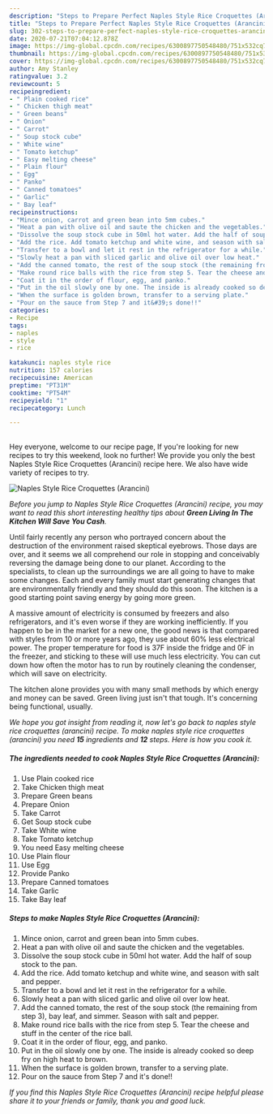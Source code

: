 ```yaml
---
description: "Steps to Prepare Perfect Naples Style Rice Croquettes (Arancini)"
title: "Steps to Prepare Perfect Naples Style Rice Croquettes (Arancini)"
slug: 302-steps-to-prepare-perfect-naples-style-rice-croquettes-arancini
date: 2020-07-21T07:04:12.878Z
image: https://img-global.cpcdn.com/recipes/6300897750548480/751x532cq70/naples-style-rice-croquettes-arancini-recipe-main-photo.jpg
thumbnail: https://img-global.cpcdn.com/recipes/6300897750548480/751x532cq70/naples-style-rice-croquettes-arancini-recipe-main-photo.jpg
cover: https://img-global.cpcdn.com/recipes/6300897750548480/751x532cq70/naples-style-rice-croquettes-arancini-recipe-main-photo.jpg
author: Amy Stanley
ratingvalue: 3.2
reviewcount: 5
recipeingredient:
- " Plain cooked rice"
- " Chicken thigh meat"
- " Green beans"
- " Onion"
- " Carrot"
- " Soup stock cube"
- " White wine"
- " Tomato ketchup"
- " Easy melting cheese"
- " Plain flour"
- " Egg"
- " Panko"
- " Canned tomatoes"
- " Garlic"
- " Bay leaf"
recipeinstructions:
- "Mince onion, carrot and green bean into 5mm cubes."
- "Heat a pan with olive oil and saute the chicken and the vegetables."
- "Dissolve the soup stock cube in 50ml hot water. Add the half of soup stock to the pan."
- "Add the rice. Add tomato ketchup and white wine, and season with salt and pepper."
- "Transfer to a bowl and let it rest in the refrigerator for a while."
- "Slowly heat a pan with sliced garlic and olive oil over low heat."
- "Add the canned tomato, the rest of the soup stock (the remaining from step 3), bay leaf, and simmer. Season with salt and pepper."
- "Make round rice balls with the rice from step 5. Tear the cheese and stuff in the center of the rice ball."
- "Coat it in the order of flour, egg, and panko."
- "Put in the oil slowly one by one. The inside is already cooked so deep fry on high heat to brown."
- "When the surface is golden brown, transfer to a serving plate."
- "Pour on the sauce from Step 7 and it&#39;s done!!"
categories:
- Recipe
tags:
- naples
- style
- rice

katakunci: naples style rice 
nutrition: 157 calories
recipecuisine: American
preptime: "PT31M"
cooktime: "PT54M"
recipeyield: "1"
recipecategory: Lunch

---
```

<br>
Hey everyone, welcome to our recipe page, If you're looking for new recipes to try this weekend, look no further! We provide you only the best Naples Style Rice Croquettes (Arancini) recipe here. We also have wide variety of recipes to try.
<br>


![Naples Style Rice Croquettes (Arancini)](https://img-global.cpcdn.com/recipes/6300897750548480/751x532cq70/naples-style-rice-croquettes-arancini-recipe-main-photo.jpg)

<i>Before you jump to Naples Style Rice Croquettes (Arancini) recipe, you may want to read this short interesting healthy tips about 
<strong>Green Living In The Kitchen Will Save You Cash</strong>.</i>
</br>

Until fairly recently any person who portrayed concern about the destruction of the environment raised skeptical eyebrows. Those days are over, and it seems we all comprehend our role in stopping and conceivably reversing the damage being done to our planet. According to the specialists, to clean up the surroundings we are all going to have to make some changes. Each and every family must start generating changes that are environmentally friendly and they should do this soon. The kitchen is a good starting point saving energy by going more green.

A massive amount of electricity is consumed by freezers and also refrigerators, and it's even worse if they are working inefficiently. If you happen to be in the market for a new one, the good news is that compared with styles from 10 or more years ago, they use about 60% less electrical power. The proper temperature for food is 37F inside the fridge and 0F in the freezer, and sticking to these will use much less electricity. You can cut down how often the motor has to run by routinely cleaning the condenser, which will save on electricity.

The kitchen alone provides you with many small methods by which energy and money can be saved. Green living just isn't that tough. It's concerning being functional, usually.


<i>We hope you got insight from reading it, now let's go back to naples style rice croquettes (arancini) recipe. To make naples style rice croquettes (arancini) you need <strong>15</strong> ingredients and <strong>12</strong> steps. Here is how you cook it.
</i>

##### The ingredients needed to cook Naples Style Rice Croquettes (Arancini):

1. Use  Plain cooked rice
1. Take  Chicken thigh meat
1. Prepare  Green beans
1. Prepare  Onion
1. Take  Carrot
1. Get  Soup stock cube
1. Take  White wine
1. Take  Tomato ketchup
1. You need  Easy melting cheese
1. Use  Plain flour
1. Use  Egg
1. Provide  Panko
1. Prepare  Canned tomatoes
1. Take  Garlic
1. Take  Bay leaf


##### Steps to make Naples Style Rice Croquettes (Arancini):

1. Mince onion, carrot and green bean into 5mm cubes.
1. Heat a pan with olive oil and saute the chicken and the vegetables.
1. Dissolve the soup stock cube in 50ml hot water. Add the half of soup stock to the pan.
1. Add the rice. Add tomato ketchup and white wine, and season with salt and pepper.
1. Transfer to a bowl and let it rest in the refrigerator for a while.
1. Slowly heat a pan with sliced garlic and olive oil over low heat.
1. Add the canned tomato, the rest of the soup stock (the remaining from step 3), bay leaf, and simmer. Season with salt and pepper.
1. Make round rice balls with the rice from step 5. Tear the cheese and stuff in the center of the rice ball.
1. Coat it in the order of flour, egg, and panko.
1. Put in the oil slowly one by one. The inside is already cooked so deep fry on high heat to brown.
1. When the surface is golden brown, transfer to a serving plate.
1. Pour on the sauce from Step 7 and it&#39;s done!!


<i>If you find this Naples Style Rice Croquettes (Arancini) recipe helpful please share it to your friends or family, thank you and good luck.</i>
